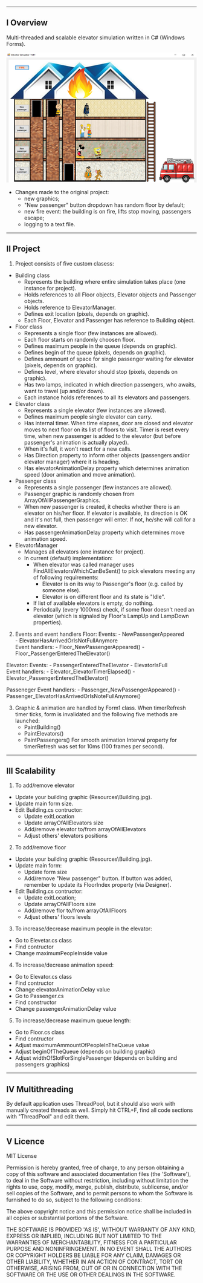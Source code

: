 ----------
I Overview
----------

Multi-threaded and scalable elevator simulation written in C# (Windows Forms).

![screenshot](screenshot.png)

- Changes made to the original project:
	- new graphics;
	- "New passenger" button dropdown has random floor by default;
	- new fire event: the building is on fire, lifts stop moving, passengers escape;
	- logging to a text file.

----------
II Project
----------

1. Project consists of five custom clasess:
- Building class
	- Represents the building where entire simulation takes place (one instance for project).
	- Holds references to all Floor objects, Elevator objects and Passenger objects.
	- Holds reference to ElevatorManager.
	- Defines exit location (pixels, depends on graphic).
	- Each Floor, Elevator and Passenger has reference to Building object.
- Floor class
	- Represents a single floor (few instances are allowed).
	- Each floor starts on randomly choosen floor.
	- Defines maximum people in the queue (depends on graphic).
	- Defines begin of the queue (pixels, depends on graphic).
	- Defines ammount of space for single passenger waiting for elevator (pixels, depends on graphic).
	- Defines level, where elevator should stop (pixels, depends on graphic).	
	- Has two lamps, indicated in which direction passengers, who awaits, want to travel (up and/or down).
	- Each instance holds references to all its elevators and passengers.		
- Elevator class
	- Represents a single elevator (few instances are allowed).
	- Defines maximum people single elevator can carry.
	- Has internal timer. When time elapses, door are closed and elevator moves to next floor on its list of floors to visit. Timer is reset every time, when new passenger is added to the elevator (but before passenger's animation is actually played).
	- When it's full, it won't react for a new calls.
	- Has Direction property to inform other objects (passengers and/or elevator manager) where it is heading.
	- Has elevatorAnimationDelay property which determines animation speed (door animation and move animation).
- Passenger class 
	- Represents a single passenger (few instances are allowed).
	- Passenger graphic is randomly chosen from ArrayOfAllPassengerGraphics.
	- When new passenger is created, it checks whether there is an elevator on his/her floor. If elevator is available, its direction is OK and it's not full, then passenger will enter. If not, he/she will call for a new elevator.
	- Has passengerAnimationDelay property which determines move animation speed.
- ElevatorManager 
	- Manages all elevators (one instance for project).
	- In current (default) implementation:
		- When elevator was called manager uses FindAllElevatorsWhichCanBeSent() to pick elevators meeting any of following requirements:
			- Elevator is on its way to Passenger's floor (e.g. called by someone else).
			- Elevator is on different floor and its state is "Idle".
		- If list of available elevators is empty, do nothing.
		- Periodcally (every 1000ms) check, if some floor doesn't need an elevator (which is signaled by Floor's LampUp and LampDown properties).

2. Events and event handlers
Floor:
	Events:
		- NewPassengerAppeared		
		- ElevatorHasArrivedOrIsNotFullAnymore		
	Event handlers:
		- Floor_NewPassengerAppeared()
		- Floor_PassengerEnteredTheElevator()
		
Elevator:
	Events:
		- PassengerEnteredTheElevator
		- ElevatorIsFull	
	Event handlers:
		- Elevator_ElevatorTimerElapsed()
		- Elevator_PassengerEnteredTheElevator()
		
Passeneger
	Event handlers:
		- Passenger_NewPassengerAppeared() 
		- Passenger_ElevatorHasArrivedOrIsNoteFullAnymore()

3. Graphic & animation are handled by Form1 class. When timerRefresh timer ticks, form is invalidated and the following five methods are launched:
	- PaintBuilding()
	- PaintElevators()
	- PaintPassengers()
For smooth animation Interval property for timerRefresh was set for 10ms (100 frames per second).


---------------
III Scalability
---------------

1. To add/remove elevator
- Update your building graphic (Resources\Building.jpg).
- Update main form size.
- Edit Building.cs contructor:
	- Update exitLocation
	- Update arrayOfAllElevators size
	- Add/remove elevator to/from arrayOfAllElevators
	- Adjust others' elevators positions

2. To add/remove floor
- Update your building graphic (Resources\Building.jpg).
- Update main form:
	- Update form size
	- Add/remove "New passenger" button. If button was added, remember to update its FloorIndex property (via Designer).
- Edit Building.cs contructor:
	- Update exitLocation;
	- Update arrayOfAllFloors size
	- Add/remove flor to/from arrayOfAllFloors
	- Adjust others' floors levels

3. To increase/decrease maximum people in the elevator: 
- Go to Elevetar.cs class
- Find contructor
- Change maximumPeopleInside value

4. To increase/decrease animation speed:
- Go to Elevator.cs class
- Find contructor
- Change elevatorAnimationDelay value
- Go to Passenger.cs
- Find constructor
- Change passengerAnimationDelay value

5. To increase/decrease maximum queue length:
- Go to Floor.cs class
- Find contructor 
- Adjust maximumAmmountOfPeopleInTheQueue value
- Adjust beginOfTheQueue (depends on building graphic)
- Adjust widthOfSlotForSinglePassenger (depends on building and passengers graphics)
	

-----------------
IV Multithreading
-----------------

By default application uses ThreadPool, but it should also work with manually created threads as well. Simply hit CTRL+F, find all code sections with "ThreadPool" and edit them.


----------
V Licence
----------

MIT License

Permission is hereby granted, free of charge, to any person obtaining a copy of this software and associated documentation files (the 'Software'), to deal in the Software without restriction, including without limitation the rights to use, copy, modify, merge, publish, distribute, sublicense, and/or sell copies of the Software, and to permit persons to whom the Software is furnished to do so, subject to the following conditions:

The above copyright notice and this permission notice shall be included in all copies or substantial portions of the Software.

THE SOFTWARE IS PROVIDED 'AS IS', WITHOUT WARRANTY OF ANY KIND, EXPRESS OR IMPLIED, INCLUDING BUT NOT LIMITED TO THE WARRANTIES OF MERCHANTABILITY, FITNESS FOR A PARTICULAR PURPOSE AND NONINFRINGEMENT. IN NO EVENT SHALL THE AUTHORS OR COPYRIGHT HOLDERS BE LIABLE FOR ANY CLAIM, DAMAGES OR OTHER LIABILITY, WHETHER IN AN ACTION OF CONTRACT, TORT OR OTHERWISE, ARISING FROM, OUT OF OR IN CONNECTION WITH THE SOFTWARE OR THE USE OR OTHER DEALINGS IN THE SOFTWARE.






